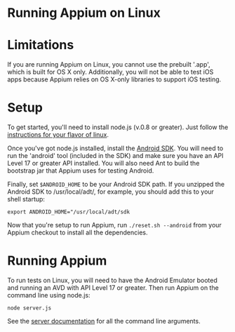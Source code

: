 Running Appium on Linux
=======================

# Limitations

If you are running Appium on Linux, you cannot use the prebuilt '.app', which is built for OS X only. Additionally, you will not be able to test iOS apps because Appium relies on OS X-only libraries to support iOS testing.

# Setup

To get started, you'll need to install node.js (v.0.8 or greater). Just follow the [instructions for your flavor of linux](https://github.com/joyent/node/wiki/Installing-Node.js-via-package-manager).

Once you've got node.js installed, install the [Android SDK](http://developer.android.com/sdk/index.html). You will need to run the 'android' tool (included in the SDK) and make sure you have an API Level 17 or greater API installed. You will also need Ant to build the bootstrap jar that Appium uses for testing Android.

Finally, set `$ANDROID_HOME` to be your Android SDK path. If you unzipped the Android SDK to /usr/local/adt/, for example, you should add this to your shell startup:

    export ANDROID_HOME="/usr/local/adt/sdk

Now that you're setup to run Appium, run `./reset.sh --android` from your Appium checkout to install all the dependencies.

# Running Appium

To run tests on Linux, you will need to have the Android Emulator booted and running an AVD with API Level 17 or greater. Then run Appium on the command line using node.js:

    node server.js

See the [server documentation](https://github.com/appium/appium/blob/master/docs/server-args.md) for all the command line arguments.
